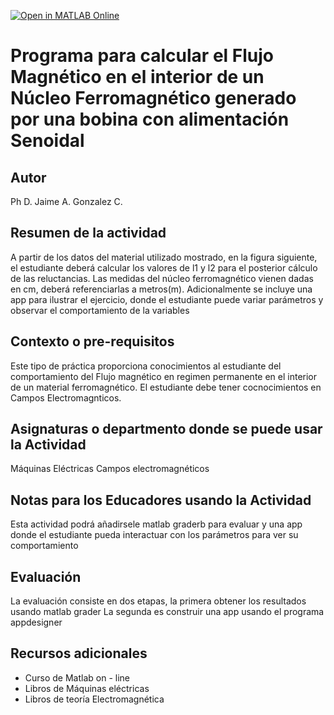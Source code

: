 [![Open in MATLAB Online](https://www.mathworks.com/images/responsive/global/open-in-matlab-online.svg)](https://matlab.mathworks.com/open/github/v1?repo=gcjaimea/Practica_Matlab)

# Programa para calcular el Flujo Magnético en el interior de un Núcleo Ferromagnético generado por una bobina con alimentación Senoidal

## Autor
Ph D. Jaime A. Gonzalez C.

## Resumen de la actividad
A partir de los datos del material utilizado mostrado, en la figura siguiente,
el estudiante deberá calcular los valores de l1 y l2
para el posterior cálculo de las reluctancias. Las medidas del núcleo ferromagnético
vienen dadas en cm, deberá referenciarlas a metros(m).
Adicionalmente se incluye una app para ilustrar el ejercicio, donde el estudiante puede variar parámetros y observar el comportamiento de la variables

## Contexto o pre-requisitos
Este tipo de práctica proporciona conocimientos al estudiante del comportamiento
del Flujo magnético en regimen permanente en el
interior de un material ferromagnético. El estudiante debe tener
cocnocimientos en Campos Electromagnticos. 

## Asignaturas o departmento donde se puede usar la Actividad
Máquinas Eléctricas
Campos electromagnéticos
## Notas para los Educadores usando la Actividad
Esta actividad podrá añadirsele matlab graderb para evaluar y una app donde el estudiante
pueda interactuar con los parámetros para ver su comportamiento

## Evaluación
La evaluación consiste en dos etapas, la primera obtener los resultados usando
matlab grader
La segunda es construir una app usando el programa appdesigner 

## Recursos adicionales
- Curso de Matlab on - line
- Libros de Máquinas eléctricas
- Libros de teoría Electromagnética 
